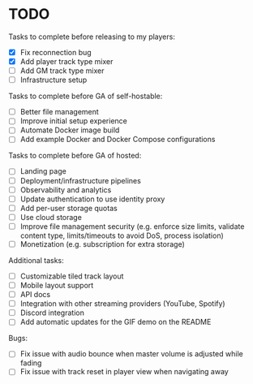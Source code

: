 # TODO

Tasks to complete before releasing to my players:
- [X] Fix reconnection bug
- [X] Add player track type mixer
- [ ] Add GM track type mixer
- [ ] Infrastructure setup

Tasks to complete before GA of self-hostable:
- [ ] Better file management
- [ ] Improve initial setup experience
- [ ] Automate Docker image build
- [ ] Add example Docker and Docker Compose configurations

Tasks to complete before GA of hosted:
- [ ] Landing page
- [ ] Deployment/infrastructure pipelines
- [ ] Observability and analytics
- [ ] Update authentication to use identity proxy
- [ ] Add per-user storage quotas
- [ ] Use cloud storage
- [ ] Improve file management security (e.g. enforce size limits, validate content type, limits/timeouts to avoid DoS, process isolation)
- [ ] Monetization (e.g. subscription for extra storage)

Additional tasks:
- [ ] Customizable tiled track layout
- [ ] Mobile layout support
- [ ] API docs
- [ ] Integration with other streaming providers (YouTube, Spotify)
- [ ] Discord integration
- [ ] Add automatic updates for the GIF demo on the README

Bugs:
- [ ] Fix issue with audio bounce when master volume is adjusted while fading
- [ ] Fix issue with track reset in player view when navigating away
